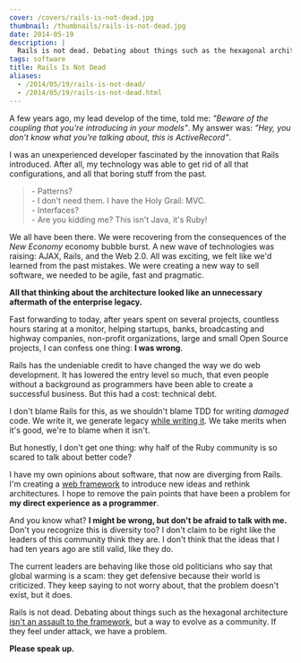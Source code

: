 ```yaml
---
cover: /covers/rails-is-not-dead.jpg
thumbnail: /thumbnails/rails-is-not-dead.jpg
date: 2014-05-19
description: |
  Rails is not dead. Debating about things such as the hexagonal architecture isn't an assault to the framework, but a way to evolve as a community. If they feel under attack, we have a problem. Please speak up.
tags: software
title: Rails Is Not Dead
aliases:
  - /2014/05/19/rails-is-not-dead/
  - /2014/05/19/rails-is-not-dead.html
---
```


A few years ago, my lead develop of the time, told me: _"Beware of the coupling that you're introducing in your models"_.
My answer was: _"Hey, you don't know what you're talking about, this is ActiveRecord"_.

I was an unexperienced developer fascinated by the innovation that Rails introduced.
After all, my technology was able to get rid of all that configurations, and all that boring stuff from the past.

<blockquote>
- Patterns?<br/>
- I don't need them. I have the Holy Grail: MVC.<br />
- Interfaces?<br />
- Are you kidding me? This isn't Java, it's Ruby!
</blockquote>

We all have been there.
We were recovering from the consequences of the _New Economy_ economy bubble burst.
A new wave of technologies was raising: AJAX, Rails, and the Web 2.0.
All was exciting, we felt like we'd learned from the past mistakes.
We were creating a new way to sell software, we needed to be agile, fast and pragmatic.

**All that thinking about the architecture looked like an unnecessary aftermath of the enterprise legacy.**

Fast forwarding to today, after years spent on several projects, countless hours staring at a monitor, helping startups, banks, broadcasting and highway companies, non-profit organizations, large and small Open Source projects, I can confess one thing: **I was wrong**.

Rails has the undeniable credit to have changed the way we do web development.
It has lowered the entry level so much, that even people without a background as programmers have been able to create a successful business.
But this had a cost: technical debt.

I don't blame Rails for this, as we shouldn't blame TDD for writing _damaged_ code.
We write it, we generate legacy [while writing it](https://vimeo.com/1752667).
We take merits when it's good, we're to blame when it isn't.

But honestly, I don't get one thing: why half of the Ruby community is so scared to talk about better code?

I have my own opinions about software, that now are diverging from Rails.
I'm creating a [web framework](http://lotusrb.org) to introduce new ideas and rethink architectures.
I hope to remove the pain points that have been a problem for **my direct experience as a programmer**.

And you know what? **I might be wrong, but don't be afraid to talk with me.**
Don't you recognize this is diversity too?
I don't claim to be right like the leaders of this community think they are.
I don't think that the ideas that I had ten years ago are still valid, like they do.

The current leaders are behaving like those old politicians who say that global warming is a scam: they get defensive because their world is criticized.
They keep saying to not worry about, that the problem doesn't exist, but it does.

Rails is not dead.
Debating about things such as the hexagonal architecture [isn't an assault to the framework](http://pivotallabs.com/hexagonal-rails-and-the-ludicrous-terminal-application/), but a way to evolve as a community.
If they feel under attack, we have a problem.

**Please speak up.**
